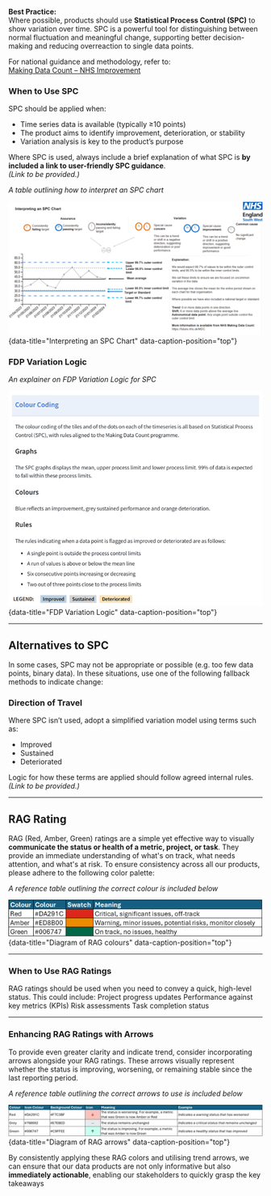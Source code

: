 **Best Practice:**  
Where possible, products should use **Statistical Process Control (SPC)** to show variation over time. SPC is a powerful tool for distinguishing between normal fluctuation and meaningful change, supporting better decision-making and reducing overreaction to single data points.

For national guidance and methodology, refer to:  
[Making Data Count – NHS Improvement](https://www.england.nhs.uk/ourwork/qual-clin-lead/making-data-count/)

### When to Use SPC

SPC should be applied when:

- Time series data is available (typically ≥10 points)
- The product aims to identify improvement, deterioration, or stability
- Variation analysis is key to the product’s purpose

Where SPC is used, always include a brief explanation of what SPC is **by included a link to user-friendly SPC guidance**.  
_(Link to be provided.)_

*A table outlining how to interpret an SPC chart*

![Interpreting an SPC Chart](images/SPC.png "Interpreting an SPC Chart"){data-title="Interpreting an SPC Chart" data-caption-position="top"}

### FDP Variation Logic
*An explainer on FDP Variation Logic for SPC*

![FDP Variation Logic](images/FDP_Variation_Logic.png "FDP Variation Logic"){data-title="FDP Variation Logic" data-caption-position="top"}

---

## Alternatives to SPC

In some cases, SPC may not be appropriate or possible (e.g. too few data points, binary data). In these situations, use one of the following fallback methods to indicate change:

### Direction of Travel  
Where SPC isn’t used, adopt a simplified variation model using terms such as:

- Improved 
- Sustained  
- Deteriorated  

Logic for how these terms are applied should follow agreed internal rules. _(Link to be provided.)_

---

## RAG Rating

RAG (Red, Amber, Green) ratings are a simple yet effective way to visually **communicate the status or health of a metric, project, or task**. They provide an immediate understanding of what's on track, what needs attention, and what's at risk. To ensure consistency across all our products, please adhere to the following color palette:

*A reference table outlining the correct colour is included below*

![Diagram of RAG colours](images/rag_colours.png "Diagram of RAG colours"){data-title="Diagram of RAG colours" data-caption-position="top"}

---
 
### When to Use RAG Ratings
 
RAG ratings should be used when you need to convey a quick, high-level status. This could include:
Project progress updates
Performance against key metrics (KPIs)
Risk assessments
Task completion status

---

### Enhancing RAG Ratings with Arrows
 
To provide even greater clarity and indicate trend, consider incorporating arrows alongside your RAG ratings. These arrows visually represent whether the status is improving, worsening, or remaining stable since the last reporting period.

*A reference table outlining the correct arrows to use is included below*

![Diagram of RAG arrows](images/rag_arrows.png "Diagram of RAG arrows"){data-title="Diagram of RAG arrows" data-caption-position="top"}

By consistently applying these RAG colors and utilising trend arrows, we can ensure that our data products are not only informative but also **immediately actionable**, enabling our stakeholders to quickly grasp the key takeaways
 



